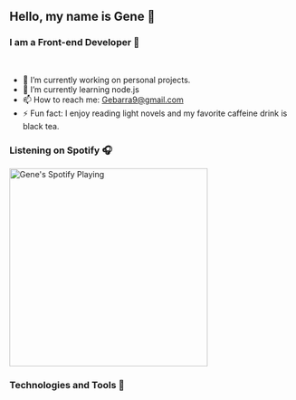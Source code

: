 ## Hello, my name is Gene 👋 
<!--
**Gbarra9/Gbarra9** is a ✨ _special_ ✨ repository because its `README.md` (this file) appears on your GitHub profile.
-->
### I am a Front-end Developer 🚀
<br/>

- 🔭 I’m currently working on personal projects.
- 🌱 I’m currently learning node.js 
- 📫 How to reach me: Gebarra9@gmail.com
- ⚡ Fun fact: I enjoy reading light novels and my favorite caffeine drink is black tea.

### Listening on Spotify 🎧 
[<img src="https://spotify-currently-playing.vercel.app/api/spotify-playing" alt="Gene's Spotify Playing" width="350" />](https://open.spotify.com/user/b7t7s1j81r3ynne4bkoosnuf5)

### Technologies and Tools 🔧

<br/>
